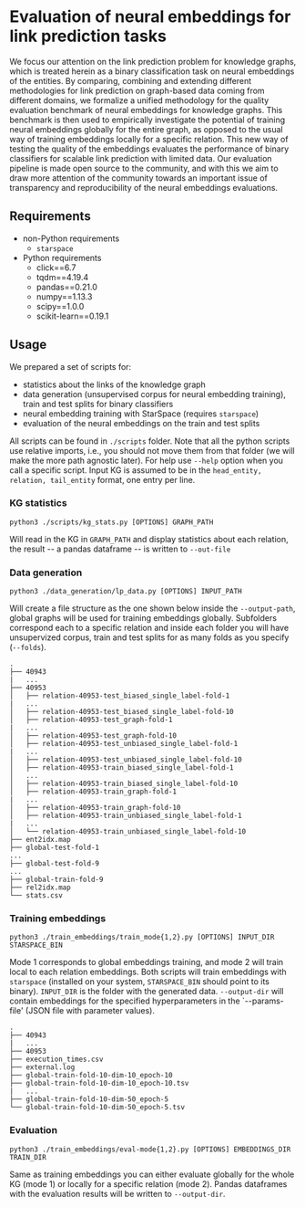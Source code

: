 # Evaluation of neural embeddings for link prediction tasks

We focus our attention on the link prediction problem for knowledge graphs,
which is treated herein as a binary classification task on neural embeddings of
the entities. By comparing, combining and extending different methodologies for
link prediction on graph-based data coming from different domains, we formalize
a unified methodology for the quality evaluation benchmark of neural embeddings
for knowledge graphs. This benchmark is then used to empirically investigate
the potential of training neural embeddings globally for the entire graph, as
opposed to the usual way of training embeddings locally for a specific
relation. This new way of testing the quality of the embeddings evaluates the
performance of binary classifiers for scalable link prediction with limited
data. Our evaluation pipeline is made open source to the community, and with
this we aim to draw more attention of the community towards an important issue
of transparency and reproducibility of the neural embeddings evaluations.

## Requirements

* non-Python requirements 
    * `starspace`
* Python requirements
    * click==6.7
    * tqdm==4.19.4
    * pandas==0.21.0
    * numpy==1.13.3
    * scipy==1.0.0
    * scikit-learn==0.19.1

## Usage

We prepared a set of scripts for: 

* statistics about the links of the knowledge graph
* data generation (unsupervised corpus for neural embedding training), train
  and test splits for binary classifiers
* neural embedding training with StarSpace (requires `starspace`)
* evaluation of the neural embeddings on the train and test splits

All scripts can be found in `./scripts` folder. Note that all the python
scripts use relative imports, i.e., you should not move them from that folder
(we will make the more path agnostic later). For help use `--help` option when
you call a specific script. Input KG is assumed to be in the `head_entity, relation,
tail_entity` format, one entry per line.

### KG statistics

```
python3 ./scripts/kg_stats.py [OPTIONS] GRAPH_PATH
``` 

Will read in the KG in `GRAPH_PATH` and display statistics about each relation,
the result -- a pandas dataframe -- is written to `--out-file` 

### Data generation

```
python3 ./data_generation/lp_data.py [OPTIONS] INPUT_PATH
``` 

Will create a file structure as the one shown below inside the `--output-path`,
global graphs will be used for training embeddings globally. Subfolders
correspond each to a specific relation and inside each folder you will have
unsupervized corpus, train and test splits for as many folds as you specify
(`--folds`).

```
.
├── 40943
|   ...
├── 40953
│   ├── relation-40953-test_biased_single_label-fold-1
|   ...
│   ├── relation-40953-test_biased_single_label-fold-10
│   ├── relation-40953-test_graph-fold-1
|   ...
│   ├── relation-40953-test_graph-fold-10
│   ├── relation-40953-test_unbiased_single_label-fold-1
|   ...
│   ├── relation-40953-test_unbiased_single_label-fold-10
│   ├── relation-40953-train_biased_single_label-fold-1
│   ...
│   ├── relation-40953-train_biased_single_label-fold-10
│   ├── relation-40953-train_graph-fold-1
|   ...
│   ├── relation-40953-train_graph-fold-10
│   ├── relation-40953-train_unbiased_single_label-fold-1
|   ...
│   └── relation-40953-train_unbiased_single_label-fold-10
├── ent2idx.map
├── global-test-fold-1
...
├── global-test-fold-9
...
├── global-train-fold-9
├── rel2idx.map
└── stats.csv
```

### Training embeddings

```
python3 ./train_embeddings/train_mode{1,2}.py [OPTIONS] INPUT_DIR STARSPACE_BIN
```

Mode 1 corresponds to global embeddings training, and mode 2 will train local
to each relation embeddings. Both scripts will train embeddings with
`starspace` (installed on your system, `STARSPACE_BIN` should point to its
binary). `INPUT_DIR` is the folder with the generated data. `--output-dir` will
contain embeddings for the specified hyperparameters in the `--params-file'
(JSON file with parameter values).

```
.
├── 40943
|   ...
├── 40953
├── execution_times.csv
├── external.log
├── global-train-fold-10-dim-10_epoch-10
├── global-train-fold-10-dim-10_epoch-10.tsv
|   ...
├── global-train-fold-10-dim-50_epoch-5
└── global-train-fold-10-dim-50_epoch-5.tsv
```

### Evaluation

```
python3 ./train_embeddings/eval-mode{1,2}.py [OPTIONS] EMBEDDINGS_DIR TRAIN_DIR
``` 

Same as training embeddings you can either evaluate globally for the whole KG
(mode 1) or locally for a specific relation (mode 2). Pandas dataframes with
the evaluation results will be written to `--output-dir`.
